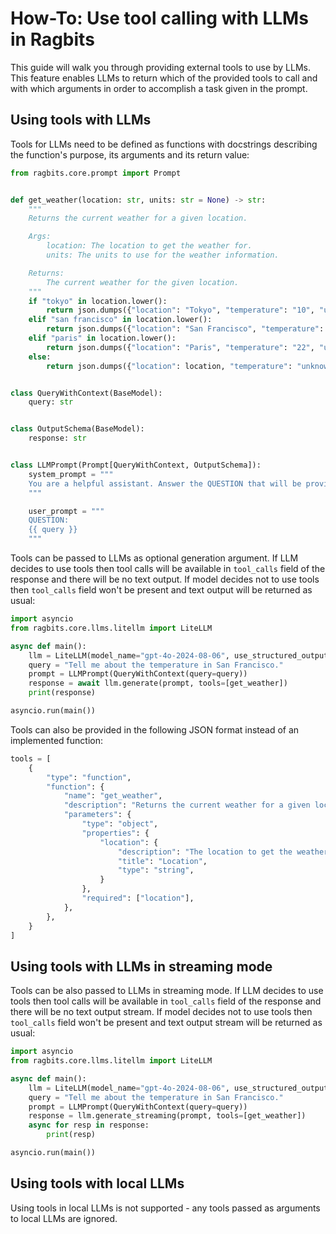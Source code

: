 # How-To: Use tool calling with LLMs in Ragbits

This guide will walk you through providing external tools to use by LLMs. This feature enables LLMs to return which of the provided tools to call and with which arguments in order to accomplish a task given in the prompt.


## Using tools with LLMs

Tools for LLMs need to be defined as functions with docstrings describing the function's purpose, its arguments and its return value:

```python
from ragbits.core.prompt import Prompt


def get_weather(location: str, units: str = None) -> str:
    """
    Returns the current weather for a given location.

    Args:
        location: The location to get the weather for.
        units: The units to use for the weather information.

    Returns:
        The current weather for the given location.
    """
    if "tokyo" in location.lower():
        return json.dumps({"location": "Tokyo", "temperature": "10", "unit": "celsius"})
    elif "san francisco" in location.lower():
        return json.dumps({"location": "San Francisco", "temperature": "72", "unit": "fahrenheit"})
    elif "paris" in location.lower():
        return json.dumps({"location": "Paris", "temperature": "22", "unit": "celsius"})
    else:
        return json.dumps({"location": location, "temperature": "unknown"})


class QueryWithContext(BaseModel):
    query: str


class OutputSchema(BaseModel):
    response: str


class LLMPrompt(Prompt[QueryWithContext, OutputSchema]):
    system_prompt = """
    You are a helpful assistant. Answer the QUESTION that will be provided by the user.
    """

    user_prompt = """
    QUESTION:
    {{ query }}
    """
```

Tools can be passed to LLMs as optional generation argument. If LLM decides to use tools then tool calls will be available in ```tool_calls``` field of the response and there will be no text output. If model decides not to use tools then ```tool_calls``` field won't be present and text output will be returned as usual:

```python
import asyncio
from ragbits.core.llms.litellm import LiteLLM

async def main():
    llm = LiteLLM(model_name="gpt-4o-2024-08-06", use_structured_output=True)
    query = "Tell me about the temperature in San Francisco."
    prompt = LLMPrompt(QueryWithContext(query=query))
    response = await llm.generate(prompt, tools=[get_weather])
    print(response)

asyncio.run(main())
```

Tools can also be provided in the following JSON format instead of an implemented function:

```python
tools = [
    {
        "type": "function",
        "function": {
            "name": "get_weather",
            "description": "Returns the current weather for a given location.",
            "parameters": {
                "type": "object",
                "properties": {
                    "location": {
                        "description": "The location to get the weather for.",
                        "title": "Location",
                        "type": "string",
                    }
                },
                "required": ["location"],
            },
        },
    }
]
```

## Using tools with LLMs in streaming mode

Tools can be also passed to LLMs in streaming mode. If LLM decides to use tools then tool calls will be available in ```tool_calls``` field of the response and there will be no text output stream. If model decides not to use tools then ```tool_calls``` field won't be present and text output stream will be returned as usual:

```python
import asyncio
from ragbits.core.llms.litellm import LiteLLM

async def main():
    llm = LiteLLM(model_name="gpt-4o-2024-08-06", use_structured_output=True)
    query = "Tell me about the temperature in San Francisco."
    prompt = LLMPrompt(QueryWithContext(query=query))
    response = llm.generate_streaming(prompt, tools=[get_weather])
    async for resp in response:
        print(resp)

asyncio.run(main())
```

## Using tools with local LLMs

Using tools in local LLMs is not supported - any tools passed as arguments to local LLMs are ignored.
